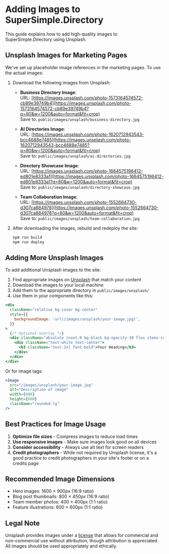 # Adding Images to SuperSimple.Directory

This guide explains how to add high-quality images to SuperSimple.Directory using Unsplash.

## Unsplash Images for Marketing Pages

We've set up placeholder image references in the marketing pages. To use the actual images:

1. Download the following images from Unsplash:

   - **Business Directory Image**:  
     URL: [https://images.unsplash.com/photo-1573164574572-cb89e39749b4](https://images.unsplash.com/photo-1573164574572-cb89e39749b4?q=80&w=1200&auto=format&fit=crop)  
     Save to: `public/images/unsplash/business-directory.jpg`

   - **AI Directories Image**:  
     URL: [https://images.unsplash.com/photo-1620712943543-bcc4688e7485](https://images.unsplash.com/photo-1620712943543-bcc4688e7485?q=80&w=1200&auto=format&fit=crop)  
     Save to: `public/images/unsplash/ai-directories.jpg`

   - **Directory Showcase Image**:  
     URL: [https://images.unsplash.com/photo-1664575196412-ed801e8333a1](https://images.unsplash.com/photo-1664575196412-ed801e8333a1?q=80&w=1200&auto=format&fit=crop)  
     Save to: `public/images/unsplash/directory-showcase.jpg`

   - **Team Collaboration Image**:  
     URL: [https://images.unsplash.com/photo-1552664730-d307ca884978](https://images.unsplash.com/photo-1552664730-d307ca884978?q=80&w=1200&auto=format&fit=crop)  
     Save to: `public/images/unsplash/team-collaboration.jpg`

2. After downloading the images, rebuild and redeploy the site:
   ```bash
   npm run build
   npm run deploy
   ```

## Adding More Unsplash Images

To add additional Unsplash images to the site:

1. Find appropriate images on [Unsplash](https://unsplash.com/) that match your content
2. Download the images to your local machine
3. Add them to the appropriate directory in `public/images/unsplash/`
4. Use them in your components like this:

```jsx
<div 
  className="relative bg-cover bg-center"
  style={{
    backgroundImage: 'url(/images/unsplash/your-image.jpg)',
  }}
>
  {/* Optional overlay */}
  <div className="absolute inset-0 bg-black bg-opacity-30 flex items-center justify-center">
    <div className="text-white text-center">
      <h3 className="text-2xl font-bold">Your Heading</h3>
    </div>
  </div>
</div>
```

Or for image tags:

```jsx
<Image
  src="/images/unsplash/your-image.jpg"
  alt="Description of image"
  width={800}
  height={600}
  className="rounded-lg"
/>
```

## Best Practices for Image Usage

1. **Optimize file sizes** - Compress images to reduce load times
2. **Use responsive images** - Make sure images look good on all devices
3. **Consider accessibility** - Always use alt text for screen readers
4. **Credit photographers** - While not required by Unsplash license, it's a good practice to credit photographers in your site's footer or on a credits page

## Recommended Image Dimensions

- Hero images: 1600 × 900px (16:9 ratio)
- Blog post thumbnails: 800 × 450px (16:9 ratio)
- Team member photos: 400 × 400px (1:1 ratio)
- Feature illustrations: 600 × 600px (1:1 ratio)

## Legal Note

Unsplash provides images under a [license](https://unsplash.com/license) that allows for commercial and non-commercial use without attribution, though attribution is appreciated. All images should be used appropriately and ethically.